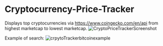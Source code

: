 # Cryptocurrency-Price-Tracker

Displays top cryptocurrencies via https://www.coingecko.com/en/api from highest marketcap to lowest marketcap.
![CryptoPriceTrackerScreenshot](https://user-images.githubusercontent.com/65573447/162587826-910ddd95-3c51-4337-a459-4aa77b30ad18.PNG)

Example of search:
![crpytoTrackerbitcoinexample](https://user-images.githubusercontent.com/65573447/162587827-3b0624ef-55f6-4283-ae05-538ba66a00cb.PNG)

